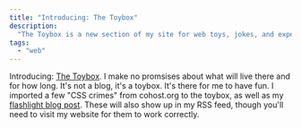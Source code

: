 ```yaml
---
title: "Introducing: The Toybox"
description:
  "The Toybox is a new section of my site for web toys, jokes, and experiments."
tags:
  - "web"
---
```


Introducing: [The Toybox](/toybox/). I make no promsises about what will live
there and for how long. It's not a blog, it's a toybox. It's there for me to
have fun. I imported a few "CSS crimes" from cohost.org to the toybox, as well
as my [flashlight blog post](/blog/2024/flashlight-making-toys-for-the-web/).
These will also show up in my RSS feed, though you'll need to visit my website
for them to work correctly.
